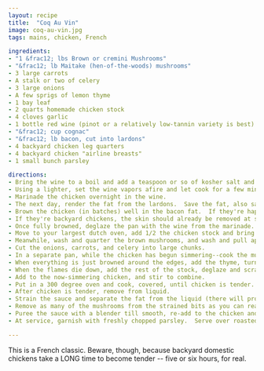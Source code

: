 ```yaml
---
layout: recipe
title:  "Coq Au Vin"
image: coq-au-vin.jpg
tags: mains, chicken, French

ingredients:
- "1 &frac12; lbs Brown or cremini Mushrooms"
- "&frac12; lb Maitake (hen-of-the-woods) mushrooms"
- 3 large carrots
- A stalk or two of celery
- 3 large onions
- A few sprigs of lemon thyme
- 1 bay leaf
- 2 quarts homemade chicken stock
- 4 cloves garlic
- 1 bottle red wine (pinot or a relatively low-tannin variety is best)
- "&frac12; cup cognac"
- "&frac12; lb bacon, cut into lardons"
- 4 backyard chicken leg quarters
- 4 backyard chicken "airline breasts"
- 1 small bunch parsley

directions:
- Bring the wine to a boil and add a teaspoon or so of kosher salt and the bay leaf.
- Using a lighter, set the wine vapors afire and let cook for a few minutes to burn and boil off some of the alcohol.
- Marinade the chicken overnight in the wine.  
- The next day, render the fat from the lardons.  Save the fat, also save the browned and crispy lardon
- Brown the chicken (in batches) well in the bacon fat.  If they're happy chickens, they'll throw off a lot of chicken fat.  Feel free to remove some from the pan as it goes.
- If they're backyard chickens, the skin should already be removed at slaughter time (to render for fat) but no worries if not--the skin will likely shrink and curl up a lot.  
- Once fully browned, deglaze the pan with the wine from the marinade.  
- Move to your largest dutch oven, add 1/2 the chicken stock and bring to a simmer.
- Meanwhile, wash and quarter the brown mushrooms, and wash and pull apart the hen-of-the-woods.  
- Cut the onions, carrots, and celery into large chunks.
- In a separate pan, while the chicken has begun simmering--cook the mushrooms until they give up their water and begin to brown.  Add the carrots, onions, and a bit of salt and keep browning.
- When everything is just browned around the edges, add the thyme, turn the fire off and add the &frac12; cup of cognac.  Get the lid ready, light it on fire and cook off the alcohol from the cognac.  
- When the flames die down, add the rest of the stock, deglaze and scrape up any and all browned bits from the pan.
- Add to the now-simmering chicken, and stir to combine.  
- Put in a 300 degree oven and cook, covered, until chicken is tender.  For five-year-old backyard chickens, this will literally be about 6 hours.  Keep a careful eye on the liquid level.
- After chicken is tender, remove from liquid.  
- Strain the sauce and separate the fat from the liquid (there will probably be a lot of fat).  
- Remove as many of the mushrooms from the strained bits as you can reasonably do and add back to the chicken.
- Puree the sauce with a blender till smooth, re-add to the chicken and mushrooms, add a bit of water if needed to thin, and keep the whole thing warm until time for service.
- At service, garnish with freshly chopped parsley.  Serve over roasted potatoes.

---
```


This is a French classic.  Beware, though, because backyard domestic chickens take a LONG time to become tender -- five or six hours, for real.  

